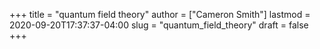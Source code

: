 +++
title = "quantum field theory"
author = ["Cameron Smith"]
lastmod = 2020-09-20T17:37:37-04:00
slug = "quantum_field_theory"
draft = false
+++
